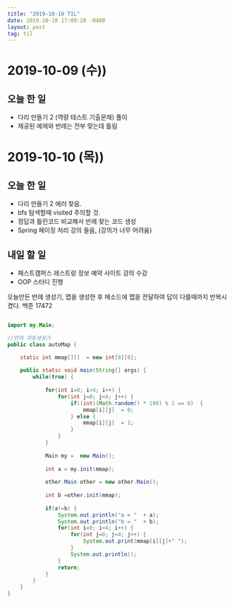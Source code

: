 ```yaml
---
title: "2019-10-10 TIL"
date: 2019-10-10 17:09:28 -0400
layout: post
tag: til
---
```



# 2019-10-09 (수))
## 오늘 한 일
- 다리 만들기 2 (역량 테스트 기출문제) 풀이
- 제공된 예제와 반례는 전부 맞는데 틀림


# 2019-10-10 (목))
## 오늘 한 일
- 다리 만들기 2 에러 찾음.
- bfs 탐색할때 visited 주의할 것.
- 정답과 틀린코드 비교해서 반례 찾는 코드 생성
- Spring 페이징 처리 강의 들음, (강의가 너무 어려움)

## 내일 할 일
- 패스트캠퍼스 레스트랑 정보 예약 사이트 강의 수강
- OOP 스터디 진행


오늘만든 반례 생성기, 맵을 생성한 후 메소드에 맵을 전달하여 답이 다를때까지 반복시켰다. 백준 17472

```java

import my.Main;

//반례 자동생성기
public class autoMap {

	static int mmap[][]  = new int[8][8];
	
	public static void main(String[] args) {
		while(true) {
			
			for(int i=0; i<4; i++) {
				for(int j=0; j<4; j++) {
					if((int)(Math.random() * 100) % 2 == 0)  {
						mmap[i][j]  = 0;
					} else {
						mmap[i][j]  = 1;
					}
				}
			}
			
			Main my =  new Main();
			
			int a = my.init(mmap);
			
			other.Main other = new other.Main();
			
			int b =other.init(mmap);
			
			if(a!=b) {
				System.out.println("a = "  + a);
				System.out.println("b = "  + b);
				for(int i=0; i<4; i++) {
					for(int j=0; j<4; j++) {
						System.out.print(mmap[i][j]+" ");
					}
					System.out.println();
				}
				return;
			}
		}	
	}
}
```

